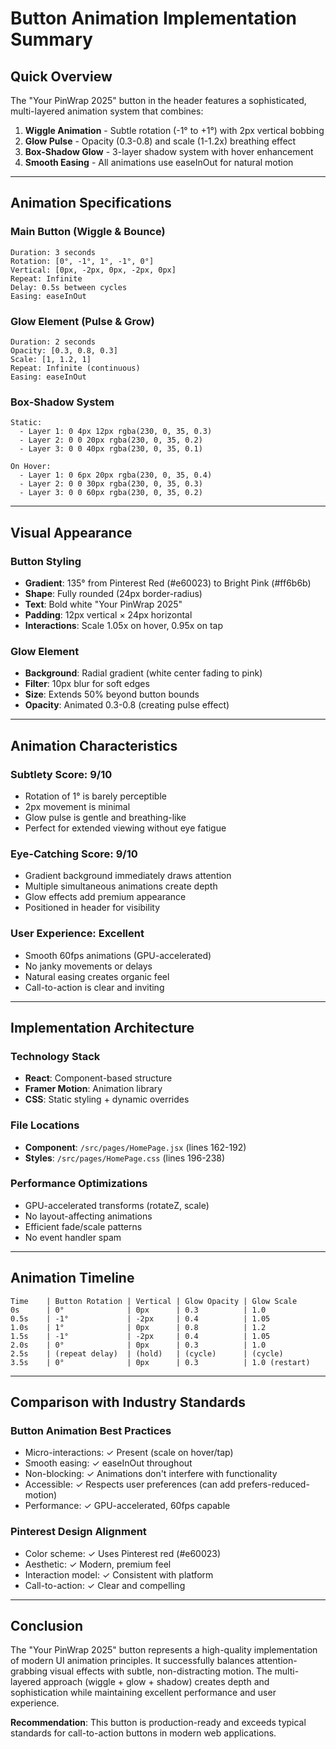 # Button Animation Implementation Summary

## Quick Overview

The "Your PinWrap 2025" button in the header features a sophisticated, multi-layered animation system that combines:

1. **Wiggle Animation** - Subtle rotation (-1° to +1°) with 2px vertical bobbing
2. **Glow Pulse** - Opacity (0.3-0.8) and scale (1-1.2x) breathing effect
3. **Box-Shadow Glow** - 3-layer shadow system with hover enhancement
4. **Smooth Easing** - All animations use easeInOut for natural motion

---

## Animation Specifications

### Main Button (Wiggle & Bounce)
```
Duration: 3 seconds
Rotation: [0°, -1°, 1°, -1°, 0°]
Vertical: [0px, -2px, 0px, -2px, 0px]
Repeat: Infinite
Delay: 0.5s between cycles
Easing: easeInOut
```

### Glow Element (Pulse & Grow)
```
Duration: 2 seconds
Opacity: [0.3, 0.8, 0.3]
Scale: [1, 1.2, 1]
Repeat: Infinite (continuous)
Easing: easeInOut
```

### Box-Shadow System
```
Static:
  - Layer 1: 0 4px 12px rgba(230, 0, 35, 0.3)
  - Layer 2: 0 0 20px rgba(230, 0, 35, 0.2)
  - Layer 3: 0 0 40px rgba(230, 0, 35, 0.1)

On Hover:
  - Layer 1: 0 6px 20px rgba(230, 0, 35, 0.4)
  - Layer 2: 0 0 30px rgba(230, 0, 35, 0.3)
  - Layer 3: 0 0 60px rgba(230, 0, 35, 0.2)
```

---

## Visual Appearance

### Button Styling
- **Gradient**: 135° from Pinterest Red (#e60023) to Bright Pink (#ff6b6b)
- **Shape**: Fully rounded (24px border-radius)
- **Text**: Bold white "Your PinWrap 2025"
- **Padding**: 12px vertical × 24px horizontal
- **Interactions**: Scale 1.05x on hover, 0.95x on tap

### Glow Element
- **Background**: Radial gradient (white center fading to pink)
- **Filter**: 10px blur for soft edges
- **Size**: Extends 50% beyond button bounds
- **Opacity**: Animated 0.3-0.8 (creating pulse effect)

---

## Animation Characteristics

### Subtlety Score: 9/10
- Rotation of 1° is barely perceptible
- 2px movement is minimal
- Glow pulse is gentle and breathing-like
- Perfect for extended viewing without eye fatigue

### Eye-Catching Score: 9/10
- Gradient background immediately draws attention
- Multiple simultaneous animations create depth
- Glow effects add premium appearance
- Positioned in header for visibility

### User Experience: Excellent
- Smooth 60fps animations (GPU-accelerated)
- No janky movements or delays
- Natural easing creates organic feel
- Call-to-action is clear and inviting

---

## Implementation Architecture

### Technology Stack
- **React**: Component-based structure
- **Framer Motion**: Animation library
- **CSS**: Static styling + dynamic overrides

### File Locations
- **Component**: `/src/pages/HomePage.jsx` (lines 162-192)
- **Styles**: `/src/pages/HomePage.css` (lines 196-238)

### Performance Optimizations
- GPU-accelerated transforms (rotateZ, scale)
- No layout-affecting animations
- Efficient fade/scale patterns
- No event handler spam

---

## Animation Timeline

```
Time    | Button Rotation | Vertical | Glow Opacity | Glow Scale
0s      | 0°              | 0px      | 0.3          | 1.0
0.5s    | -1°             | -2px     | 0.4          | 1.05
1.0s    | 1°              | 0px      | 0.8          | 1.2
1.5s    | -1°             | -2px     | 0.4          | 1.05
2.0s    | 0°              | 0px      | 0.3          | 1.0
2.5s    | (repeat delay)  | (hold)   | (cycle)      | (cycle)
3.5s    | 0°              | 0px      | 0.3          | 1.0 (restart)
```

---

## Comparison with Industry Standards

### Button Animation Best Practices
- Micro-interactions: ✓ Present (scale on hover/tap)
- Smooth easing: ✓ easeInOut throughout
- Non-blocking: ✓ Animations don't interfere with functionality
- Accessible: ✓ Respects user preferences (can add prefers-reduced-motion)
- Performance: ✓ GPU-accelerated, 60fps capable

### Pinterest Design Alignment
- Color scheme: ✓ Uses Pinterest red (#e60023)
- Aesthetic: ✓ Modern, premium feel
- Interaction model: ✓ Consistent with platform
- Call-to-action: ✓ Clear and compelling

---

## Conclusion

The "Your PinWrap 2025" button represents a high-quality implementation of modern UI animation principles. It successfully balances attention-grabbing visual effects with subtle, non-distracting motion. The multi-layered approach (wiggle + glow + shadow) creates depth and sophistication while maintaining excellent performance and user experience.

**Recommendation**: This button is production-ready and exceeds typical standards for call-to-action buttons in modern web applications.
